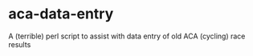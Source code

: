 # aca-data-entry
A (terrible) perl script to assist with data entry of old ACA (cycling) race results
